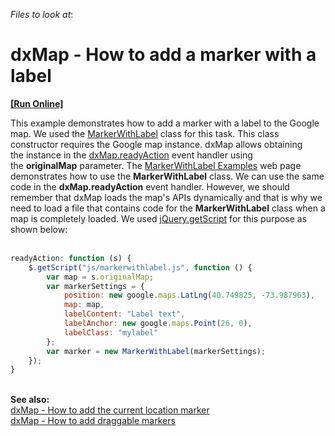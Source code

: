 <!-- default file list -->
*Files to look at*:

<!-- default file list end -->
# dxMap - How to add a marker with a label
<!-- run online -->
**[[Run Online]](https://codecentral.devexpress.com/t108722/)**
<!-- run online end -->


<p>This example demonstrates how to add a marker with a label to the Google map. We used the <a href="http://google-maps-utility-library-v3.googlecode.com/svn/tags/markerwithlabel/1.1.8/docs/reference.html">MarkerWithLabel</a> class for this task. This class constructor requires the Google map instance. dxMap allows obtaining the instance in the <a href="http://phonejs.devexpress.com/Documentation/ApiReference/Widgets/dxMap/Configuration?version=13_2#readyAction">dxMap.readyAction</a> event handler using the <strong>originalMap</strong> parameter. The <a href="http://google-maps-utility-library-v3.googlecode.com/svn/tags/markerwithlabel/1.1.8/docs/examples.html">MarkerWithLabel Examples</a> web page demonstrates how to use the <strong>MarkerWithLabel</strong> class. We can use the same code in the <strong>dxMap.readyAction</strong> event handler. However, we should remember that dxMap loads the map's APIs dynamically and that is why we need to load a file that contains code for the <strong>MarkerWithLabel</strong> class when a map is completely loaded. We used <a href="http://api.jquery.com/jquery.getscript/">jQuery.getScript</a> for this purpose as shown below:<br /><br /></p>


```js
readyAction: function (s) {
    $.getScript("js/markerwithlabel.js", function () {
        var map = s.originalMap;
        var markerSettings = {
            position: new google.maps.LatLng(40.749825, -73.987963),
            map: map,
            labelContent: "Label text",
            labelAnchor: new google.maps.Point(26, 0),
            labelClass: "mylabel"
        };
        var marker = new MarkerWithLabel(markerSettings);
    });
}
```


<p><br /><strong>See also:</strong><br /><a href="https://www.devexpress.com/Support/Center/p/E4734">dxMap - How to add the current location marker</a> <br /><a href="https://www.devexpress.com/Support/Center/p/E4639">dxMap - How to add draggable markers</a> </p>

<br/>


